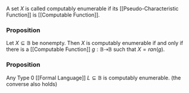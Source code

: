 A set $X$ is called computably enumerable if its [[Pseudo-Characteristic Function]] is [[Computable Function]].

### Proposition
Let $X\subseteq \mathbb{B}$ be nonempty. Then $X$ is computably enumerable if and only if there is a [[Computable Function]] $g:\mathbb{B}\dashrightarrow \mathbb{B}$ such that $X=ran(g)$.

### Proposition 
Any Type 0 [[Formal Language]] $L\subseteq \mathbb{B}$ is computably enumerable. 
(the converse also holds)
